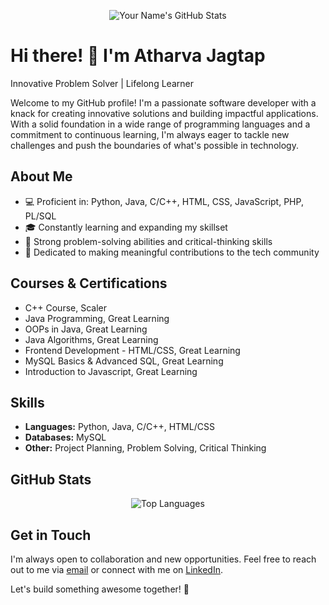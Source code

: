
<p align="center">
  <img src="https://github-readme-stats.vercel.app/api?username=yourusername&show_icons=true&theme=radical" alt="Your Name's GitHub Stats">
</p>

# Hi there! 👋 I'm Atharva Jagtap

Innovative Problem Solver | Lifelong Learner

Welcome to my GitHub profile! I'm a passionate software developer with a knack for creating innovative solutions and building impactful applications. With a solid foundation in a wide range of programming languages and a commitment to continuous learning, I'm always eager to tackle new challenges and push the boundaries of what's possible in technology.

## About Me

- 💻 Proficient in: Python, Java, C/C++, HTML, CSS, JavaScript, PHP, PL/SQL
- 🎓 Constantly learning and expanding my skillset
- 🌟 Strong problem-solving abilities and critical-thinking skills
- 🚀 Dedicated to making meaningful contributions to the tech community

## Courses & Certifications

- C++ Course, Scaler
- Java Programming, Great Learning
- OOPs in Java, Great Learning
- Java Algorithms, Great Learning
- Frontend Development - HTML/CSS, Great Learning
- MySQL Basics & Advanced SQL, Great Learning
- Introduction to Javascript, Great Learning

## Skills

- **Languages:** Python, Java, C/C++, HTML/CSS
- **Databases:** MySQL
- **Other:** Project Planning, Problem Solving, Critical Thinking

## GitHub Stats

<p align="center">
  <img src="https://github-readme-stats.vercel.app/api/top-langs/?username=yourusername&layout=compact&theme=radical" alt="Top Languages">
</p>

## Get in Touch

I'm always open to collaboration and new opportunities. Feel free to reach out to me via [email](mailto:your.email@example.com) or connect with me on [LinkedIn](https://www.linkedin.com/in/your-profile/).

Let's build something awesome together! 🚀
